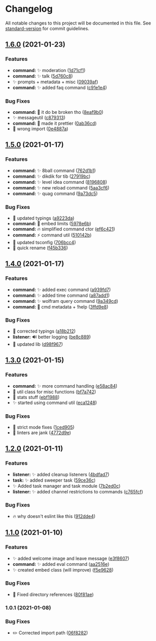 # Changelog

All notable changes to this project will be documented in this file. See [standard-version](https://github.com/conventional-changelog/standard-version) for commit guidelines.

## [1.6.0](https://github.com/Lioness100/Jampbot-v2/compare/v1.5.0...v1.6.0) (2021-01-23)


### Features

* **command:** :sparkles: moderation ([1d71cf1](https://github.com/Lioness100/Jampbot-v2/commit/1d71cf190ee0bc57f678504833e0ae46d64eb04f))
* **command:** :sparkles: talk ([5d760c8](https://github.com/Lioness100/Jampbot-v2/commit/5d760c889b77765f06602b4208f5460391738923))
* :sparkles: prompts + metadata + misc ([09039af](https://github.com/Lioness100/Jampbot-v2/commit/09039af3d566af54a7a7d092657aeb17da92a956))
* **command:** :sparkles: added faq command ([c91e1e4](https://github.com/Lioness100/Jampbot-v2/commit/c91e1e490c1c89aea86b34b23d4f3e10936594ef))


### Bug Fixes

* **command:** :construction: it do be broken tho ([8eaf9b0](https://github.com/Lioness100/Jampbot-v2/commit/8eaf9b030f01dcb38dbbc4e623fa205c0aae357d))
* :sparkles: messageutil ([c879313](https://github.com/Lioness100/Jampbot-v2/commit/c87931355bc30c415a0b57f12d551f50540d3cbe))
* **command:** 💄 made it prettier ([0ab36cd](https://github.com/Lioness100/Jampbot-v2/commit/0ab36cd9f36d08ab66946ccdf2097558d0daff51))
* :pencil: wrong import ([0e4887a](https://github.com/Lioness100/Jampbot-v2/commit/0e4887ac33522554f8d50c1ab953a82b90156feb))

## [1.5.0](https://github.com/Lioness100/Jampbot-v2/compare/v1.4.0...v1.5.0) (2021-01-17)


### Features

* **command:** :sparkles: 8ball command ([762d1b1](https://github.com/Lioness100/Jampbot-v2/commit/762d1b16342b2b376f25feb2d3081ab1de9af6f3))
* **command:** :sparkles: dikdik for tib ([27919bc](https://github.com/Lioness100/Jampbot-v2/commit/27919bcca983879fcddf712c77867c065c0448e4))
* **command:** :sparkles: level idea command ([8196808](https://github.com/Lioness100/Jampbot-v2/commit/8196808f00661d8297cad81886c5f578aca90079))
* **command:** :sparkles: new reload command ([5aa3cf6](https://github.com/Lioness100/Jampbot-v2/commit/5aa3cf604fb757f5b48c0997b9c07e59c9b10652))
* **command:** :sparkles: quag command ([9a73dc5](https://github.com/Lioness100/Jampbot-v2/commit/9a73dc549aba202580c5a262711559aaa88e6d6d))


### Bug Fixes

* :memo: updated typings ([a9223da](https://github.com/Lioness100/Jampbot-v2/commit/a9223dad7e4b236822b912308edaeacdea715ca0))
* **command:** :bug: embed limits ([5978e6b](https://github.com/Lioness100/Jampbot-v2/commit/5978e6b58fd9d788537df285b49161629c5bf3b1))
* **command:** :fire: simplified command ctor ([ef6c421](https://github.com/Lioness100/Jampbot-v2/commit/ef6c42110c0c3302005c94b33a3464da9644a2c1))
* **command:** :zap: command util ([510142b](https://github.com/Lioness100/Jampbot-v2/commit/510142bc4afe643d5b45ea8e55f9a4fb6c20ee2b))
* :construction_worker: updated tsconfig ([706bcc4](https://github.com/Lioness100/Jampbot-v2/commit/706bcc40e78f45c367f3b6d0d76013c59e15c4e4))
* :hammer: quick rename ([f45b336](https://github.com/Lioness100/Jampbot-v2/commit/f45b336ee6d49f0c8f4597bf69de550c20dc7a13))

## [1.4.0](https://github.com/Lioness100/Jampbot-v2/compare/v1.3.0...v1.4.0) (2021-01-17)


### Features

* **command:** :sparkles: added exec command ([a939fd7](https://github.com/Lioness100/Jampbot-v2/commit/a939fd7e2980c30805a09a854c340bda6d0a60ee))
* **command:** :sparkles: added time command ([a87add1](https://github.com/Lioness100/Jampbot-v2/commit/a87add19f85c925f9f8fc99515c73c0596c2f4af))
* **command:** :sparkles: wolfram query command ([9a349cd](https://github.com/Lioness100/Jampbot-v2/commit/9a349cd128dfa3133756fa03a19905aa70f5347e))
* **command:** :truck: cmd metadata + !help ([3ffd9e8](https://github.com/Lioness100/Jampbot-v2/commit/3ffd9e8763362c8a8620357eed928996b48209ae))


### Bug Fixes

* :memo: corrected typings ([a18b212](https://github.com/Lioness100/Jampbot-v2/commit/a18b212098bacdfea1e929b2d3e59673793785c5))
* **listener:** :loud_sound: better logging ([be8c889](https://github.com/Lioness100/Jampbot-v2/commit/be8c889b6bad01a364868b1329315b077b0d3fe8))
* :wrench: updated lib ([d98f967](https://github.com/Lioness100/Jampbot-v2/commit/d98f96734665503a3749c76e028c3bcafa254d42))

## [1.3.0](https://github.com/Lioness100/Jampbot-v2/compare/v1.2.0...v1.3.0) (2021-01-15)


### Features

* **command:** :sparkles: more command handling ([e58ac84](https://github.com/Lioness100/Jampbot-v2/commit/e58ac847ee24ba9afa43c91ba039af3602568e64))
* :construction: util class for misc functions ([bf7a742](https://github.com/Lioness100/Jampbot-v2/commit/bf7a742d267894028921bf9b95c4123d9d507e32))
* :memo: stats stuff ([ebf1988](https://github.com/Lioness100/Jampbot-v2/commit/ebf19882b1c7e089df26296c66057489fc8c6437))
* :sparkles: started using command util ([eca1248](https://github.com/Lioness100/Jampbot-v2/commit/eca1248360beaa2d5004f7aaa576b7124720f778))


### Bug Fixes

* :art: strict mode fixes ([1ced905](https://github.com/Lioness100/Jampbot-v2/commit/1ced90580de8feb6962d0520c1e81e0fe399be0a))
* :rotating_light: linters are jank ([4772d9e](https://github.com/Lioness100/Jampbot-v2/commit/4772d9e1ca60e54a385c8d32d16f7b7e86e92e15))

## [1.2.0](https://github.com/Lioness100/Jampbot-v2/compare/v1.1.0...v1.2.0) (2021-01-11)


### Features

* **listener:** :sparkles: added cleanup listeners ([4bdfad7](https://github.com/Lioness100/Jampbot-v2/commit/4bdfad796d7f1d1cec29e5a871d205e04e3aad14))
* **task:** :sparkles: added sweeper task ([59ce36c](https://github.com/Lioness100/Jampbot-v2/commit/59ce36c456740e9188bbcf90709fed497054d379))
* :sparkles: Added task manager and task module ([7b2ed0c](https://github.com/Lioness100/Jampbot-v2/commit/7b2ed0cd0f49bf9b7880d2df95421a3bf701f31c))
* **listener:** :sparkles: added channel restrictions to commands ([c765fcf](https://github.com/Lioness100/Jampbot-v2/commit/c765fcfd47b872a8acb3a80ee959dcba22e900a7))


### Bug Fixes

* :fire: why doesn't eslint like this ([912dde4](https://github.com/Lioness100/Jampbot-v2/commit/912dde4c1feef5de0dc7f232cd2a265c04cdf164))

## [1.1.0](https://github.com/Lioness100/Jampbot-v2/compare/v1.0.1...v1.1.0) (2021-01-10)


### Features

* :sparkles: added welcome image and leave message ([e3f8607](https://github.com/Lioness100/Jampbot-v2/commit/e3f8607d8c73305c33e634a281d0fee47ee031d6))
* **command:** :sparkles: added eval command ([aa2516e](https://github.com/Lioness100/Jampbot-v2/commit/aa2516eba5793aaca75020e55a36a4be3792067e))
* :sparkles: created embed class (will improve) ([f5e9628](https://github.com/Lioness100/Jampbot-v2/commit/f5e9628614ad29db768679b6ba7a05e464faeac6))


### Bug Fixes

* :bug: Fixed directory references ([80f81ae](https://github.com/Lioness100/Jampbot-v2/commit/80f81aee3b01d31a8f53e5f633daff5c30176663))

### 1.0.1 (2021-01-08)

### Bug Fixes

- :pencil2: Corrected import path ([06f8282](https://github.com/Lioness100/Jampbot-v2/commit/06f8282b3fa24b8ee564ace2c922ac37c3bacffe))
